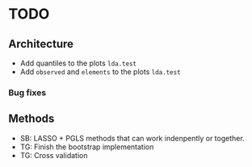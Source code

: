 # TODO

## Architecture

 * Add quantiles to the plots `lda.test`
 * Add `observed` and `elements` to the plots `lda.test`

### Bug fixes
 
## Methods

 * SB: LASSO + PGLS methods that can work indenpently or together.
 * TG: Finish the bootstrap implementation
 * TG: Cross validation
 